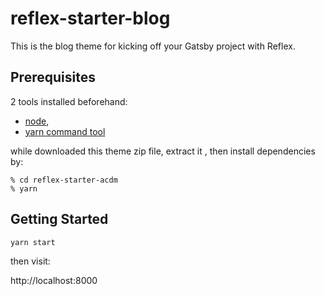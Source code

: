 # reflex-starter-blog

This is the blog theme for kicking off your Gatsby project with Reflex. 


## Prerequisites

2 tools installed beforehand:

- [node](https://nodejs.org/en/), 
- [yarn command tool](https://yarnpkg.com/getting-started/install) 

while downloaded this theme zip file, extract it , then install dependencies by:

```
% cd reflex-starter-acdm
% yarn
```


## Getting Started

```sh
yarn start
```

then visit:

http://localhost:8000